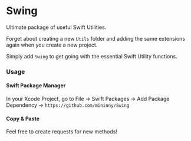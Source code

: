 # Swing

Ultimate package of useful Swift Utilities. 

Forget about creating a new `Utils` folder and adding the same extensions again when you create a new project. 

Simply add `Swing` to get going with the essential Swift Utility functions.

### Usage

#### Swift Package Manager
In your Xcode Project, go to File -> Swift Packages -> Add Package Dependency -> `https://github.com/mininny/Swing`

#### Copy & Paste



Feel free to create requests for new methods!
